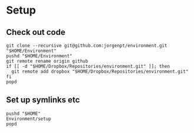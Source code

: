 Setup
=====

Check out code
--------------

    git clone --recursive git@github.com:jorgenpt/environment.git "$HOME/Environment"
    pushd "$HOME/Environment"
    git remote rename origin github
    if [[ -d "$HOME/Dropbox/Repositories/environment.git" ]]; then
      git remote add dropbox "$HOME/Dropbox/Repositories/environment.git"
    fi
    popd

Set up symlinks etc
-------------------

    pushd "$HOME"
    Environment/setup
    popd
